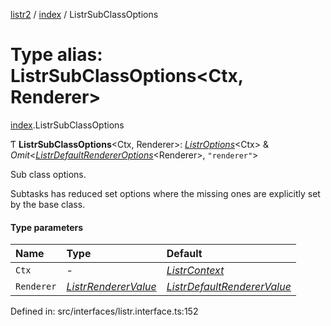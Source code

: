 [listr2](../README.md) / [index](../modules/index.md) / ListrSubClassOptions

# Type alias: ListrSubClassOptions<Ctx, Renderer\>

[index](../modules/index.md).ListrSubClassOptions

Ƭ **ListrSubClassOptions**<Ctx, Renderer\>: [*ListrOptions*](../interfaces/index.listroptions.md)<Ctx\> & *Omit*<[*ListrDefaultRendererOptions*](../interfaces/index.listrdefaultrendereroptions.md)<Renderer\>, ``"renderer"``\>

Sub class options.

Subtasks has reduced set options where the missing ones are explicitly set by the base class.

#### Type parameters

| Name | Type | Default |
| :------ | :------ | :------ |
| `Ctx` | - | [*ListrContext*](index.listrcontext.md) |
| `Renderer` | [*ListrRendererValue*](index.listrrenderervalue.md) | [*ListrDefaultRendererValue*](index.listrdefaultrenderervalue.md) |

Defined in: src/interfaces/listr.interface.ts:152
